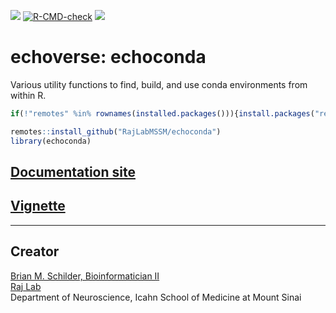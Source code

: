 <!-- badges: start -->
<!-- badger::badge_codecov() -->
<!-- badger::badge_last_commit()  -->
<!-- badger::badge_license() -->

[![](https://codecov.io/gh/RajLabMSSM/echoconda/branch/main/graph/badge.svg)](https://codecov.io/gh/RajLabMSSM/echoconda)
[![R-CMD-check](https://github.com/RajLabMSSM/echoconda/workflows/R-full/badge.svg)](https://github.com/RajLabMSSM/echoconda/actions)
[![](https://img.shields.io/github/last-commit/RajLabMSSM/echoconda.svg)](https://github.com/RajLabMSSM/echoconda/commits/main)
<!-- badges: end -->

# echoverse: echoconda

Various utility functions to find, build, and use conda environments
from within R.

``` r
if(!"remotes" %in% rownames(installed.packages())){install.packages("remotes")}

remotes::install_github("RajLabMSSM/echoconda")
library(echoconda)
```

## [Documentation site](https://rajlabmssm.github.io/echoconda/)

## [Vignette](https://rajlabmssm.github.io/echoconda/articles/echoconda)

<hr>

## Creator

<a href="https://bschilder.github.io/BMSchilder/" target="_blank">Brian
M. Schilder, Bioinformatician II</a>  
<a href="https://rajlab.org" target="_blank">Raj Lab</a>  
Department of Neuroscience, Icahn School of Medicine at Mount Sinai

